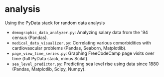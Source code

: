 # analysis
Using the PyData stack for random data analysis

- `demographic_data_analyzer.py`: Analyzing salary data from the '94 census (Pandas).
- `medical_data_visualizer.py`: Correlating various comorbidities with cardiovascular problems (Pandas, Seaborn, Matplotlib).
- `page_view_time_series.py`: Graphing FreeCodeCamp page visits over time (full PyData stack, minus Scikit).
- `sea_level_predictor.py`: Predicting sea level rise using data since 1880 (Pandas, Matplotlib, Scipy, Numpy).
